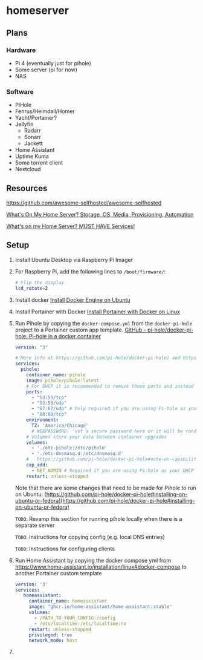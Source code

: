 # homeserver

## Plans

### Hardware

- Pi 4 (eventually just for pihole)
- Some server (pi for now)
- NAS

### Software

- PiHole
- Fenrus/Heimdall/Homer
- Yacht/Portainer?
- Jellyfin
    - Radarr
    - Sonarr
    - Jackett
- Home Assistant
- Uptime Kuma
- Some torrent client
- Nextcloud

## Resources

https://github.com/awesome-selfhosted/awesome-selfhosted

[What's On My Home Server? Storage, OS, Media, Provisioning, Automation](https://www.youtube.com/watch?v=f5jNJDaztqk)

[What's on my Home Server? MUST HAVE Services!](https://www.youtube.com/watch?v=c4rKWrH88F0)

## Setup

1. Install Ubuntu Desktop via Raspberry Pi Imager
2. For Raspberry Pi, add the following lines to `/boot/firmware/`:
    ```bash
    # Flip the display
    lcd_rotate=2
    ```
    
3. Install docker 
    [Install Docker Engine on Ubuntu](https://docs.docker.com/engine/install/ubuntu/)
    
4. Install Portainer with Docker
    [Install Portainer with Docker on Linux](https://docs.portainer.io/start/install/server/docker/linux)
    
5. Run Pihole by copying the `docker-compose.yml` from the `docker-pi-hole` project to a Portainer custom app template. 
    [GitHub - pi-hole/docker-pi-hole: Pi-hole in a docker container](https://github.com/pi-hole/docker-pi-hole#quick-start)
    ```yml
    version: "3"

    # More info at https://github.com/pi-hole/docker-pi-hole/ and https://docs.pi-hole.net/
    services:
      pihole:
        container_name: pihole
        image: pihole/pihole:latest
        # For DHCP it is recommended to remove these ports and instead add: network_mode: "host"
        ports:
          - "53:53/tcp"
          - "53:53/udp"
          - "67:67/udp" # Only required if you are using Pi-hole as your DHCP server
          - "80:80/tcp"
        environment:
          TZ: 'America/Chicago'
          # WEBPASSWORD: 'set a secure password here or it will be random'
        # Volumes store your data between container upgrades
        volumes:
          - './etc-pihole:/etc/pihole'
          - './etc-dnsmasq.d:/etc/dnsmasq.d'
        #   https://github.com/pi-hole/docker-pi-hole#note-on-capabilities
        cap_add:
          - NET_ADMIN # Required if you are using Pi-hole as your DHCP server, else not needed
        restart: unless-stopped
    ```
    
    Note that there are some changes that need to be made for Pihole to run on Ubuntu: [https://github.com/pi-hole/docker-pi-hole#installing-on-ubuntu-or-fedora](https://github.com/pi-hole/docker-pi-hole#installing-on-ubuntu-or-fedora)
    
    `TODO`: Revamp this section for running pihole locally when there is a separate server
    
    `TODO`: Instructions for copying config (e.g. local DNS entries)
    
    `TODO`: Instructions for configuring clients

6. Run Home Assistant by copying the docker compose yml from https://www.home-assistant.io/installation/linux#docker-compose to another Portainer custom template
   ```yml
   version: '3'
   services:
      homeassistant:
        container_name: homeassistant
        image: "ghcr.io/home-assistant/home-assistant:stable"
        volumes:
          - /PATH_TO_YOUR_CONFIG:/config
          - /etc/localtime:/etc/localtime:ro
        restart: unless-stopped
        privileged: true
        network_mode: host
   ```

7. 
